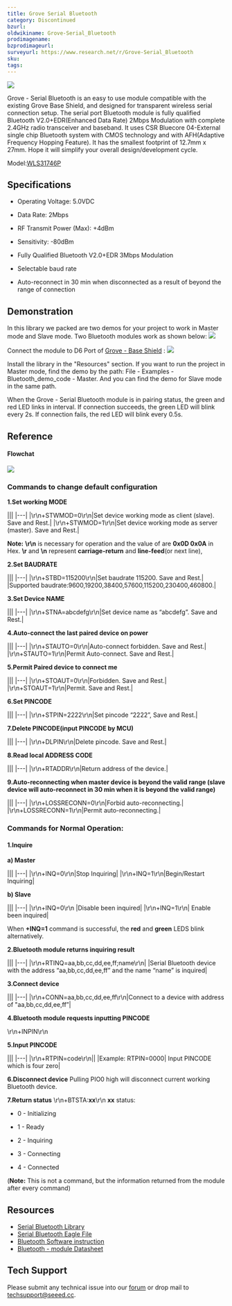 ```yaml
---
title: Grove Serial Bluetooth‏‎
category: Discontinued
bzurl:
oldwikiname: Grove-Serial_Bluetooth‏‎
prodimagename:
bzprodimageurl:
surveyurl: https://www.research.net/r/Grove-Serial_Bluetooth
sku:
tags:
---
```


![](https://github.com/SeeedDocument/Grove-Serial_Bluetooth/raw/master/img/Twigbt00.jpg)

Grove - Serial Bluetooth is an easy to use module compatible with the existing Grove Base Shield, and designed for transparent wireless serial connection setup. The serial port Bluetooth module is fully qualified Bluetooth V2.0+EDR(Enhanced Data Rate) 2Mbps Modulation with complete 2.4GHz radio transceiver and baseband. It uses CSR Bluecore 04-External single chip Bluetooth system with CMOS technology and with AFH(Adaptive Frequency Hopping Feature). It has the smallest footprint of 12.7mm x 27mm. Hope it will simplify your overall design/development cycle.

Model:[WLS31746P](http://www.seeedstudio.com/depot/grove-serial-bluetooth-p-795.html?cPath=139_142)

##  Specifications ##

- Operating Voltage: 5.0VDC

- Data Rate: 2Mbps

- RF Transmit Power (Max): +4dBm

- Sensitivity: -80dBm

- Fully Qualified Bluetooth V2.0+EDR 3Mbps Modulation

- Selectable baud rate

- Auto-reconnect in 30 min when disconnected as a result of beyond the range of connection

##   Demonstration ##

In this library we packed are two demos for your project to work in Master mode and Slave mode.
Two Bluetooth modules work as shown below:
![](https://github.com/SeeedDocument/Grove-Serial_Bluetooth/raw/master/img/Bluetooth-1.jpg)

Connect the module to D6 Port of [Grove - Base Shield](https://seeeddoc.github.io/Grove-Base_Shield/) :
![](https://github.com/SeeedDocument/Grove-Serial_Bluetooth/raw/master/img/Grove-Serial-Bluetooth.JPG)

Install the library in the "Resources" section. If you want to run the project in Master mode, find the demo by the path: File - Examples - Bluetooth_demo_code - Master. And you can find the demo for Slave mode in the same path.

When the Grove - Serial Bluetooth module is in pairing status, the green and red LED links in interval. If connection succeeds, the green LED will blink every 2s. If connection fails, the red LED will blink every 0.5s.


##  Reference ##

####  Flowchat ####

![](https://github.com/SeeedDocument/Grove-Serial_Bluetooth/raw/master/img/Bluetooth-2.jpg)

###  Commands to change default configuration ###

**1.Set working MODE**

|||
|---|
 |\r\n+STWMOD=0\r\n|Set device working mode as client (slave). Save and Rest.|
 |\r\n+STWMOD=1\r\n|Set device working mode as server (master). Save and Rest.|

**Note:** **\r\n** is necessary for operation and the value of are **0x0D 0x0A** in Hex. **\r** and **\n** represent **carriage-return** and **line-feed**(or next line),

**2.Set BAUDRATE**

|||
|---|
 |\r\n+STBD=115200\r\n|Set baudrate 115200. Save and Rest.|
 |Supported baudrate:9600,19200,38400,57600,115200,230400,460800.|

**3.Set Device NAME**

|||
|---|
 |\r\n+STNA=abcdefg\r\n|Set device name as “abcdefg”. Save and Rest.|

**4.Auto-connect the last paired device on power**

|||
|---|
 |\r\n+STAUTO=0\r\n|Auto-connect forbidden. Save and Rest.|
 |\r\n+STAUTO=1\r\n|Permit Auto-connect. Save and Rest.|

**5.Permit Paired device to connect me**

|||
|---|
 |\r\n+STOAUT=0\r\n|Forbidden. Save and Rest.|
 |\r\n+STOAUT=1\r\n|Permit. Save and Rest.|

**6.Set PINCODE**

|||
|---|
 |\r\n+STPIN=2222\r\n|Set pincode “2222”, Save and Rest.|

**7.Delete PINCODE(input PINCODE by MCU)**

|||
|---|
 |\r\n+DLPIN\r\n|Delete pincode. Save and Rest.|

**8.Read local ADDRESS CODE**

|||
|---|
 |\r\n+RTADDR\r\n|Return address of the device.|

**9.Auto-reconnecting when master device is beyond the valid range (slave device will auto-reconnect in 30 min when it is beyond the valid range)**

|||
|---|
 |\r\n+LOSSRECONN=0\r\n|Forbid auto-reconnecting.|
 |\r\n+LOSSRECONN=1\r\n|Permit auto-reconnecting.|

###  Commands for Normal Operation: ###

#### 1.Inquire

**a) Master**

|||
|---|
 |\r\n+INQ=0\r\n|Stop Inquiring|
 |\r\n+INQ=1\r\n|Begin/Restart Inquiring|

**b) Slave**

|||
|---|
|\r\n+INQ=0\r\n	|Disable been inquired|
|\r\n+INQ=1\r\n|	Enable been inquired|

When **+INQ=1** command is successful, the  **red**  and **green** LEDS blink alternatively.

**2.Bluetooth module returns inquiring result**

|||
|---|
 |\r\n+RTINQ=aa,bb,cc,dd,ee,ff;name\r\n|
 |Serial Bluetooth device with the address “aa,bb,cc,dd,ee,ff” and the name “name” is inquired|

**3.Connect device**

|||
|---|
 |\r\n+CONN=aa,bb,cc,dd,ee,ff\r\n|Connect to a device with address of "aa,bb,cc,dd,ee,ff”|

**4.Bluetooth module requests inputting PINCODE**

\r\n+INPIN\r\n

**5.Input PINCODE**

|||
|---|
 |\r\n+RTPIN=code\r\n||
 |Example: RTPIN=0000| Input PINCODE which is four zero|

**6.Disconnect device** Pulling PIO0 high will disconnect current working Bluetooth device.

**7.Return status** \r\n+BTSTA:**xx**\r\n
**xx** status:

- 0 - Initializing

- 1 - Ready

- 2 - Inquiring

- 3 - Connecting

- 4 - Connected

(**Note:** This is not a command, but the information returned from the module after every command)


##  Resources ##

- [Serial Bluetooth Library](res/Bluetooth_demo_code.zip)
- [Serial Bluetooth Eagle File](res/Grove-Serial_Bluetooth_eagle_file.zip)
- [Bluetooth Software instruction](res/Bluetooth_Software_Instruction.pdf)
- [Bluetooth - module Datasheet](res/Bluetooth_module.pdf)

## Tech Support
Please submit any technical issue into our [forum](http://forum.seeedstudio.com/) or drop mail to techsupport@seeed.cc. 